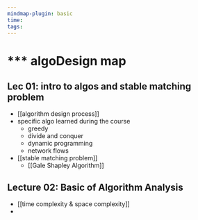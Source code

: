 ```yaml
---
mindmap-plugin: basic
time: 
tags:
---
```

# *** algoDesign map
## Lec 01: intro to algos and stable matching problem
- [[algorithm design process]]
- specific algo learned during the course
	- greedy
	- divide and conquer
	- dynamic programming
	- network flows
- [[stable matching problem]]
	- [[Gale Shapley Algorithm]]

## Lecture 02: Basic of Algorithm Analysis
- [[time complexity & space complexity]]
- 